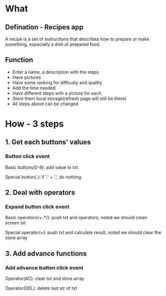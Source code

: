 # What
## Defination - Recipes app
A recipe is a set of instructions that describes how to prepare or make something, especially a dish of prepared food.

## Function
+ Enter a name, a description with the steps
+ Have pictures
+ Have some ranking for difficulty and quality
+ Add the time needed
+ Have different steps with a picture for each
+ Store them local storage(refresh page will still be there)
+ All steps above can be changed

# How - 3 steps
## 1. Get each buttons' values
### Button click event
Basic buttons(0-9): add value to txt

Special button(.): if '.' + '.', do nothing
## 2. Deal with operators
### Expand button click event
Basic operators(+-*/): push txt and operators, noted we should clean screen txt

Special operator(=): push txt and calculate result, noted we should clear the store array
## 3. Add advance functions
### Add advance button click event
Operator(AC): clear txt and store array

Operator(DEL): delete last str of txt

